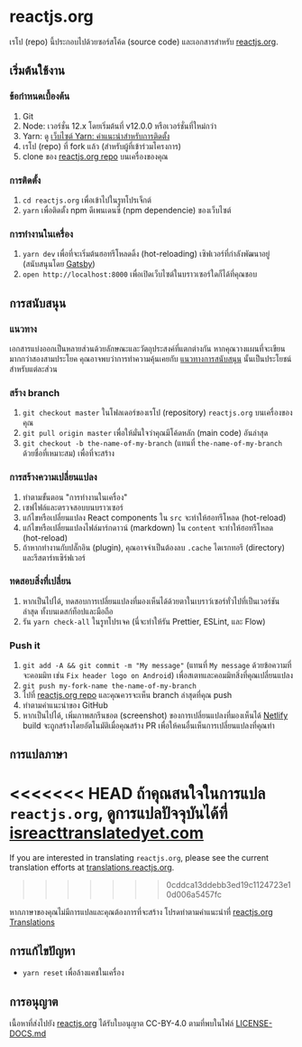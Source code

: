 # reactjs.org

เรโป (repo) นี้ประกอบไปด้วยซอร์สโค้ด (source code) และเอกสารสำหรับ [reactjs.org](https://reactjs.org/).

## เริ่มต้นใช้งาน

### ข้อกำหนดเบื้องต้น

1. Git
1. Node: เวอร์ชั่น 12.x โดยเริ่มต้นที่ v12.0.0 หรือเวอร์ชั่นที่ใหม่กว่า
1. Yarn: ดู [เว็บไซต์ Yarn: คำแนะนำสำหรับการติดตั้ง](https://yarnpkg.com/lang/en/docs/install/)
1. เรโป (repo) ที่ fork แล้ว (สำหรับผู้ที่เข้าร่วมโครงการ)
1. clone ของ [reactjs.org repo](https://github.com/reactjs/reactjs.org) บนเครื่องของคุณ

### การติดตั้ง

1. `cd reactjs.org` เพื่อเข้าไปในรูทโปรเจ็กต์
1. `yarn` เพื่อติดตั้ง npm ดีเพนเดนซี (npm dependencie) ของเว็บไซต์

### การทำงานในเครื่อง

1. `yarn dev` เพื่อที่จะเริ่มต้นฮอทรีโหลดดิ้ง (hot-reloading) เซิฟเวอร์ที่กำลังพัฒนาอยู่ (สนับสนุนโดย [Gatsby](https://www.gatsbyjs.org))
1. `open http://localhost:8000` เพื่อเปิดเว็บไซต์ในบราวเซอร์ใดก็ได้ที่คุณชอบ

## การสนับสนุน

### แนวทาง

เอกสารแบ่งออกเป็นหลายส่วนด้วยลักษณะและวัตถุประสงค์ที่แตกต่างกัน หากคุณวางแผนที่จะเขียนมากกว่าสองสามประโยค คุณอาจพบว่าการทำความคุ้นเคยกับ [แนวทางการสนับสนุน](https://github.com/reactjs/reactjs.org/blob/master/CONTRIBUTING.md#guidelines-for-text) นั้นเป็นประโยชน์สำหรับแต่ละส่วน

### สร้าง branch

1. `git checkout master` ในโฟลเดอร์ของเรโป (repository) `reactjs.org` บนเครื่องของคุณ
1. `git pull origin master` เพื่อให้มั่นใจว่าคุณมีโค้ดหลัก (main code) อันล่าสุด
1. `git checkout -b the-name-of-my-branch` (แทนที่ `the-name-of-my-branch` ด้วยชื่อที่เหมาะสม) เพื่อที่จะสร้าง

### การสร้างความเปลี่ยนแปลง

1. ทำตามขั้นตอน "การทำงานในเครื่อง"
1. เซฟไฟล์และตรวจสอบบนบราวเซอร์
  1. แก้ไขหรือเปลี่ยนแปลง React components ใน `src` จะทำให้ฮอทรีโหลด (hot-reload)
  1. แก้ไขหรือเปลี่ยนแปลงไฟล์มาร์กดาวน์ (markdown) ใน `content` จะทำให้ฮอทรีโหลด (hot-reload)
  1. ถ้าหากทำงานกับปลั๊กอิน (plugin), คุณอาจจำเป็นต้องลบ `.cache` ไดเรกทอรี (directory) และรีสตาร์ทเซิร์ฟเวอร์

### ทดสอบสิ่งที่เปลี่ยน

1. หากเป็นไปได้, ทดสอบการเปลี่ยนแปลงที่มองเห็นได้ด้วยตาในเบราว์เซอร์ทั่วไปที่เป็นเวอร์ชันล่าสุด ทั้งบนเดสก์ท็อปและมือถือ
1. รัน `yarn check-all` ในรูทโปรเจค (นี่จะทำให้รัน Prettier, ESLint, และ Flow)

### Push it

1. `git add -A && git commit -m "My message"` (แทนที่ `My message` ด้วยข้อความที่จะคอมมิท เช่น `Fix header logo on Android`) เพื่อสเตทและคอมมิทสิ่งที่คุณเปลี่ยนแปลง
1. `git push my-fork-name the-name-of-my-branch`
1. ไปที่ [reactjs.org repo](https://github.com/reactjs/reactjs.org) และคุณควรจะเห็น branch ล่าสุดที่คุณ push
1. ทำตามคำแนะนำของ GitHub
1. หากเป็นไปได้, เพิ่มภาพสกรีนชอต (screenshot) ของการเปลี่ยนแปลงที่มองเห็นได้ [Netlify](https://www.netlify.com/) build จะถูกสร้างโดยอัตโนมัติเมื่อคุณสร้าง PR เพื่อให้คนอื่นเห็นการเปลี่ยนแปลงที่คุณทำ

## การแปลภาษา

<<<<<<< HEAD
ถ้าคุณสนใจในการแปล `reactjs.org`, ดูการแปลปัจจุบันได้ที่ [isreacttranslatedyet.com](https://www.isreacttranslatedyet.com/)
=======
If you are interested in translating `reactjs.org`, please see the current translation efforts at [translations.reactjs.org](https://translations.reactjs.org/).
>>>>>>> 0cddca13ddebb3ed19c1124723e10d006a5457fc


หากภาษาของคุณไม่มีการแปลและคุณต้องการที่จะสร้าง โปรดทำตามคำแนะนำที่ [reactjs.org Translations](https://github.com/reactjs/reactjs.org-translation#translating-reactjsorg)

## การแก้ไขปัญหา

- `yarn reset` เพื่อล้างแคชในเครื่อง

## การอนุญาต
เนื้อหาที่ส่งไปยัง [reactjs.org](https://reactjs.org/) ได้รับใบอนุญาต CC-BY-4.0 ตามที่พบในไฟล์ [LICENSE-DOCS.md](https://github.com/open-source-explorer/reactjs.org/blob/master/LICENSE-DOCS.md)
